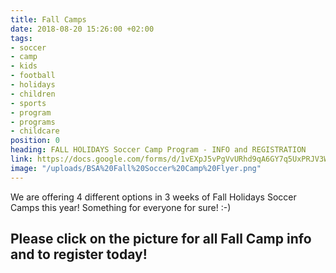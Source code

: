 ```yaml
---
title: Fall Camps
date: 2018-08-20 15:26:00 +02:00
tags:
- soccer
- camp
- kids
- football
- holidays
- children
- sports
- program
- programs
- childcare
position: 0
heading: FALL HOLIDAYS Soccer Camp Program - INFO and REGISTRATION
link: https://docs.google.com/forms/d/1vEXpJ5vPgVvURhd9qA6GY7q5UxPRJV3W7D6jm-7G5GQ/edit
image: "/uploads/BSA%20Fall%20Soccer%20Camp%20Flyer.png"
---
```


We are offering 4 different options in 3 weeks of Fall Holidays Soccer Camps this year! Something for everyone for sure! :-)

## Please click on the picture for all Fall Camp info and to register today!